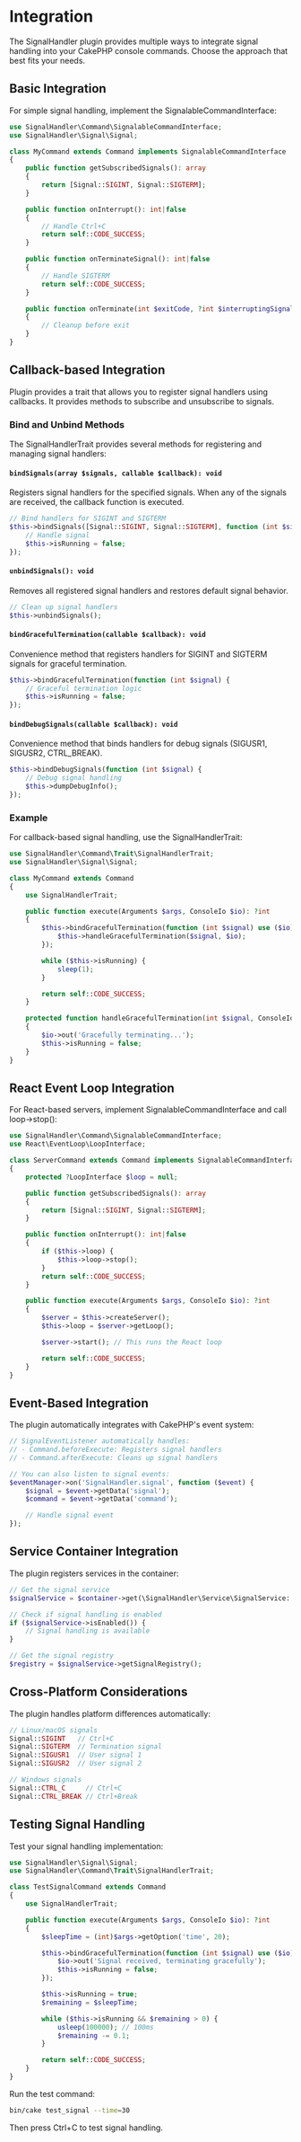 # Integration

The SignalHandler plugin provides multiple ways to integrate signal handling into your CakePHP console commands. Choose the approach that best fits your needs.

## Basic Integration

For simple signal handling, implement the SignalableCommandInterface:

```php
use SignalHandler\Command\SignalableCommandInterface;
use SignalHandler\Signal\Signal;

class MyCommand extends Command implements SignalableCommandInterface
{
    public function getSubscribedSignals(): array
    {
        return [Signal::SIGINT, Signal::SIGTERM];
    }

    public function onInterrupt(): int|false
    {
        // Handle Ctrl+C
        return self::CODE_SUCCESS;
    }

    public function onTerminateSignal(): int|false
    {
        // Handle SIGTERM
        return self::CODE_SUCCESS;
    }

    public function onTerminate(int $exitCode, ?int $interruptingSignal = null): void
    {
        // Cleanup before exit
    }
}
```

## Callback-based Integration

Plugin provides a trait that allows you to register signal handlers using callbacks. It provides methods to subscribe and unsubscribe to signals.

### Bind and Unbind Methods

The SignalHandlerTrait provides several methods for registering and managing signal handlers:

#### `bindSignals(array $signals, callable $callback): void`

Registers signal handlers for the specified signals. When any of the signals are received, the callback function is executed.

```php
// Bind handlers for SIGINT and SIGTERM
$this->bindSignals([Signal::SIGINT, Signal::SIGTERM], function (int $signal) {
    // Handle signal
    $this->isRunning = false;
});
```

#### `unbindSignals(): void`

Removes all registered signal handlers and restores default signal behavior.

```php
// Clean up signal handlers
$this->unbindSignals();
```

#### `bindGracefulTermination(callable $callback): void`

Convenience method that registers handlers for SIGINT and SIGTERM signals for graceful termination.

```php
$this->bindGracefulTermination(function (int $signal) {
    // Graceful termination logic
    $this->isRunning = false;
});
```

#### `bindDebugSignals(callable $callback): void`

Convenience method that binds handlers for debug signals (SIGUSR1, SIGUSR2, CTRL_BREAK).

```php
$this->bindDebugSignals(function (int $signal) {
    // Debug signal handling
    $this->dumpDebugInfo();
});
```

### Example

For callback-based signal handling, use the SignalHandlerTrait:

```php
use SignalHandler\Command\Trait\SignalHandlerTrait;
use SignalHandler\Signal\Signal;

class MyCommand extends Command
{
    use SignalHandlerTrait;

    public function execute(Arguments $args, ConsoleIo $io): ?int
    {
        $this->bindGracefulTermination(function (int $signal) use ($io): void {
            $this->handleGracefulTermination($signal, $io);
        });

        while ($this->isRunning) {
            sleep(1);
        }

        return self::CODE_SUCCESS;
    }

    protected function handleGracefulTermination(int $signal, ConsoleIo $io): void
    {
        $io->out('Gracefully terminating...');
        $this->isRunning = false;
    }
}
```



## React Event Loop Integration

For React-based servers, implement SignalableCommandInterface and call loop->stop():

```php
use SignalHandler\Command\SignalableCommandInterface;
use React\EventLoop\LoopInterface;

class ServerCommand extends Command implements SignalableCommandInterface
{
    protected ?LoopInterface $loop = null;

    public function getSubscribedSignals(): array
    {
        return [Signal::SIGINT, Signal::SIGTERM];
    }

    public function onInterrupt(): int|false
    {
        if ($this->loop) {
            $this->loop->stop();
        }
        return self::CODE_SUCCESS;
    }

    public function execute(Arguments $args, ConsoleIo $io): ?int
    {
        $server = $this->createServer();
        $this->loop = $server->getLoop();

        $server->start(); // This runs the React loop

        return self::CODE_SUCCESS;
    }
}
```

## Event-Based Integration

The plugin automatically integrates with CakePHP's event system:

```php
// SignalEventListener automatically handles:
// - Command.beforeExecute: Registers signal handlers
// - Command.afterExecute: Cleans up signal handlers

// You can also listen to signal events:
$eventManager->on('SignalHandler.signal', function ($event) {
    $signal = $event->getData('signal');
    $command = $event->getData('command');

    // Handle signal event
});
```

## Service Container Integration

The plugin registers services in the container:

```php
// Get the signal service
$signalService = $container->get(\SignalHandler\Service\SignalService::class);

// Check if signal handling is enabled
if ($signalService->isEnabled()) {
    // Signal handling is available
}

// Get the signal registry
$registry = $signalService->getSignalRegistry();
```

## Cross-Platform Considerations

The plugin handles platform differences automatically:

```php
// Linux/macOS signals
Signal::SIGINT   // Ctrl+C
Signal::SIGTERM  // Termination signal
Signal::SIGUSR1  // User signal 1
Signal::SIGUSR2  // User signal 2

// Windows signals
Signal::CTRL_C     // Ctrl+C
Signal::CTRL_BREAK // Ctrl+Break
```

## Testing Signal Handling

Test your signal handling implementation:

```php
use SignalHandler\Signal\Signal;
use SignalHandler\Command\Trait\SignalHandlerTrait;

class TestSignalCommand extends Command
{
    use SignalHandlerTrait;

    public function execute(Arguments $args, ConsoleIo $io): ?int
    {
        $sleepTime = (int)$args->getOption('time', 20);

        $this->bindGracefulTermination(function (int $signal) use ($io): void {
            $io->out('Signal received, terminating gracefully');
            $this->isRunning = false;
        });

        $this->isRunning = true;
        $remaining = $sleepTime;

        while ($this->isRunning && $remaining > 0) {
            usleep(100000); // 100ms
            $remaining -= 0.1;
        }

        return self::CODE_SUCCESS;
    }
}
```

Run the test command:

```bash
bin/cake test_signal --time=30
```

Then press Ctrl+C to test signal handling.

